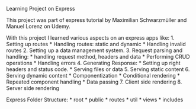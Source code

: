 Learning Project on Express

This project was part of express tutorial by Maximilian Schwarzmüller and Manuel Lorenz on Udemy.

With this project I learned various aspects on an express apps like:
    1. Setting up routes
        * Handling routes: static and dynamic
        * Handling invalid routes
    2. Setting up a data management system.
    3. Request parsing and handling:
        * handling request method, headers and data
        * Performing CRUD operations
        * Handling errors
    4. Generating Response:
        * Setting up right headers and status code.
        * Serving files or data
    5. Serving static content
    6. Serving dynamic content
        * Componentization
        * Conditional rendering
        * Repeated component handling
        * Data passing
    7. Client side rendering 
    8. Server side rendering

Express Folder Structure:
    * root
        * public
        * routes
        * util
        * views
            * includes